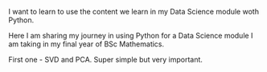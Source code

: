 I want to learn to use the content we learn in my Data Science module woth Python.

Here I am sharing my journey in using Python for a Data Science module I am taking in my final year of BSc Mathematics.

First one - SVD and PCA. Super simple but very important. 
